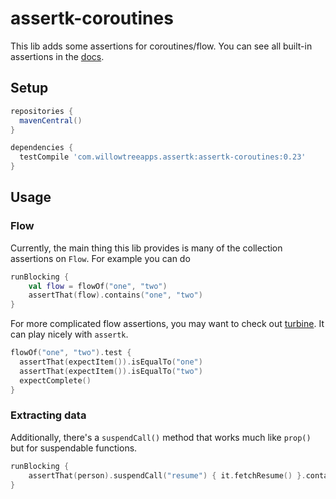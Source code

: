 # assertk-coroutines

This lib adds some assertions for coroutines/flow. You can see all built-in assertions in the
[docs](https://willowtreeapps.github.io/assertk/javadoc/assertk-coroutines/assertk-coroutines/assertk.coroutines.assertions/index.html).

## Setup

```groovy
repositories {
  mavenCentral()
}

dependencies {
  testCompile 'com.willowtreeapps.assertk:assertk-coroutines:0.23'
}
```

## Usage

### Flow

Currently, the main thing this lib provides is many of the collection assertions on `Flow`. For example you can do

```kotlin
runBlocking {
    val flow = flowOf("one", "two")
    assertThat(flow).contains("one", "two")
}
```

For more complicated flow assertions, you may want to check out [turbine](https://github.com/cashapp/turbine). It can
play nicely with `assertk`.

```kotlin
flowOf("one", "two").test {
  assertThat(expectItem()).isEqualTo("one")
  assertThat(expectItem()).isEqualTo("two")
  expectComplete()
}
```

### Extracting data

Additionally, there's a `suspendCall()` method that works much like `prop()` but for suspendable functions.

```kotlin
runBlocking {
    assertThat(person).suspendCall("resume") { it.fetchResume() }.contains("kotlin")
}
```